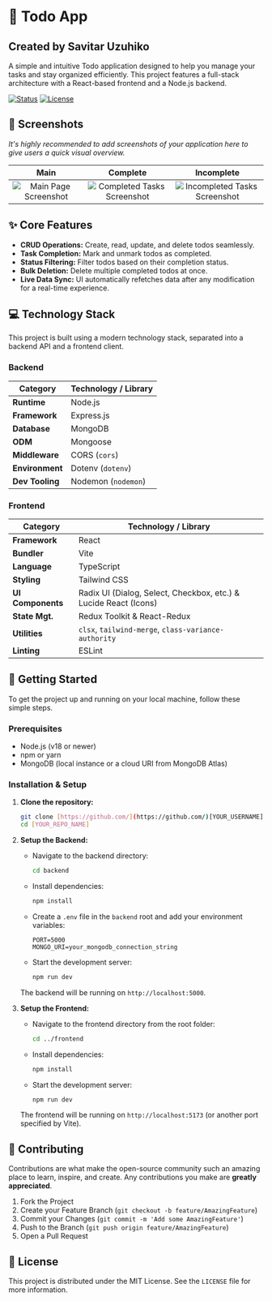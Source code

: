# 📝 Todo App 
## Created by Savitar Uzuhiko

A simple and intuitive Todo application designed to help you manage your tasks and stay organized efficiently. This project features a full-stack architecture with a React-based frontend and a Node.js backend.

[![Status](https://img.shields.io/badge/status-active-success.svg)](https://github.com/[YOUR_USERNAME]/[YOUR_REPO_NAME])
[![License](https://img.shields.io/badge/license-MIT-blue.svg)](/LICENSE)

## 📸 Screenshots

*It's highly recommended to add screenshots of your application here to give users a quick visual overview.*

| Main                                            | Complete                                                | Incomplete                                                  |
| :----------------------------------------------: | :------------------------------------------------------: | :----------------------------------------------------------: |
| ![Main Page Screenshot]([https://i.ibb.co/pnvhKzn/image.png](https://ik.imagekit.io/savitaruzuhiko/Screenshot%202025-07-05%20133737.png?updatedAt=1751705072478)) | ![Completed Tasks Screenshot]([https://i.ibb.co/dKsfL3x/image.png](https://ik.imagekit.io/savitaruzuhiko/Screenshot%202025-07-05%20133750.png?updatedAt=1751705164526)) | ![Incompleted Tasks Screenshot]([https://i.ibb.co/gZb272G/image.png](https://ik.imagekit.io/savitaruzuhiko/Screenshot%202025-07-05%20133757.png?updatedAt=1751705164639)) |

## ✨ Core Features

-   **CRUD Operations:** Create, read, update, and delete todos seamlessly.
-   **Task Completion:** Mark and unmark todos as completed.
-   **Status Filtering:** Filter todos based on their completion status.
-   **Bulk Deletion:** Delete multiple completed todos at once.
-   **Live Data Sync:** UI automatically refetches data after any modification for a real-time experience.

## 💻 Technology Stack

This project is built using a modern technology stack, separated into a backend API and a frontend client.

### Backend

| Category          | Technology / Library                                                              |
| ----------------- | --------------------------------------------------------------------------------- |
| **Runtime** | Node.js                                                                           |
| **Framework** | Express.js                                                                        |
| **Database** | MongoDB                                                                           |
| **ODM** | Mongoose                                                                          |
| **Middleware** | CORS (`cors`)                                                                     |
| **Environment** | Dotenv (`dotenv`)                                                                 |
| **Dev Tooling** | Nodemon (`nodemon`)                                                               |

### Frontend

| Category          | Technology / Library                                                              |
| ----------------- | --------------------------------------------------------------------------------- |
| **Framework** | React                                                                          |
| **Bundler** | Vite                                                                              |
| **Language** | TypeScript                                                                        |
| **Styling** | Tailwind CSS                                                                      |
| **UI Components** | Radix UI (Dialog, Select, Checkbox, etc.) & Lucide React (Icons)                    |
| **State Mgt.** | Redux Toolkit & React-Redux                                                       |
| **Utilities** | `clsx`, `tailwind-merge`, `class-variance-authority`                                |
| **Linting** | ESLint                                                                            |

## 🚀 Getting Started

To get the project up and running on your local machine, follow these simple steps.

### Prerequisites

-   Node.js (v18 or newer)
-   npm or yarn
-   MongoDB (local instance or a cloud URI from MongoDB Atlas)

### Installation & Setup

1.  **Clone the repository:**
    ```bash
    git clone [https://github.com/](https://github.com/)[YOUR_USERNAME]/[YOUR_REPO_NAME].git
    cd [YOUR_REPO_NAME]
    ```

2.  **Setup the Backend:**
    -   Navigate to the backend directory:
        ```bash
        cd backend
        ```
    -   Install dependencies:
        ```bash
        npm install
        ```
    -   Create a `.env` file in the `backend` root and add your environment variables:
        ```env
        PORT=5000
        MONGO_URI=your_mongodb_connection_string
        ```
    -   Start the development server:
        ```bash
        npm run dev
        ```
    The backend will be running on `http://localhost:5000`.

3.  **Setup the Frontend:**
    -   Navigate to the frontend directory from the root folder:
        ```bash
        cd ../frontend
        ```
    -   Install dependencies:
        ```bash
        npm install
        ```
    -   Start the development server:
        ```bash
        npm run dev
        ```
    The frontend will be running on `http://localhost:5173` (or another port specified by Vite).

## 🤝 Contributing

Contributions are what make the open-source community such an amazing place to learn, inspire, and create. Any contributions you make are **greatly appreciated**.

1.  Fork the Project
2.  Create your Feature Branch (`git checkout -b feature/AmazingFeature`)
3.  Commit your Changes (`git commit -m 'Add some AmazingFeature'`)
4.  Push to the Branch (`git push origin feature/AmazingFeature`)
5.  Open a Pull Request

## 📄 License

This project is distributed under the MIT License. See the `LICENSE` file for more information.
